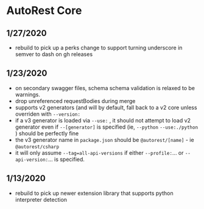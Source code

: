 # AutoRest Core 

## 1/27/2020
- rebuild to pick up a perks change to support turning underscore in semver to dash on gh releases

## 1/23/2020
- on secondary swagger files, schema schema validation is relaxed to be warnings.
- drop unreferenced requestBodies during merge
- supports v2 generators (and will by default, fall back to a v2 core unless overriden with `--version:`
- if a v3 generator is loaded via `--use:` , it should not attempt to load v2 generator  even if `--[generator]` is specified (ie, `--python` `--use:./python` ) should be perfectly fine 
- the v3 generator name in `package.json` should be `@autorest/[name]` - ie `@autorest/csharp` 
- it will only assume `--tag=all-api-versions`  if either `--profile:`... or `--api-version:`... is specified. 

## 1/13/2020
- rebuild to pick up newer extension library that supports python interpreter detection
